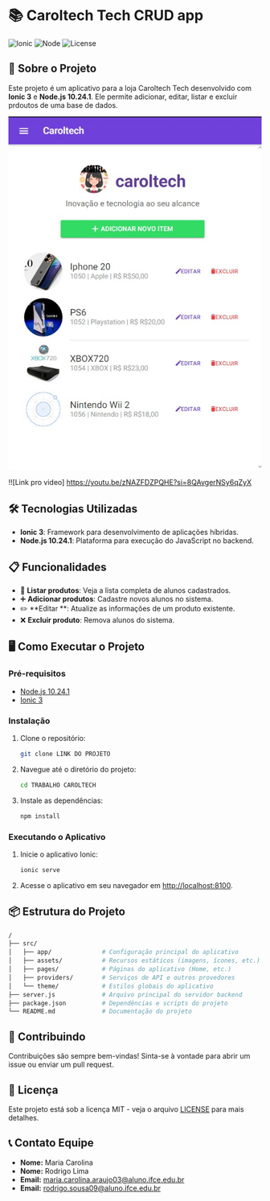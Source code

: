 # 📚 Caroltech Tech CRUD app

![Ionic](https://img.shields.io/badge/Ionic-3.9.2-blue.svg)
![Node](https://img.shields.io/badge/Node-10.24.1-green.svg)
![License](https://img.shields.io/badge/License-MIT-yellow.svg)

## 🚀 Sobre o Projeto

Este projeto é um aplicativo para a loja Caroltech Tech desenvolvido com **Ionic 3** e **Node.js 10.24.1**. Ele permite adicionar, editar, listar e excluir prdoutos de uma base de dados. 

![Logo do Projeto](print.jpeg)

!![Link pro video] https://youtu.be/zNAZFDZPQHE?si=8QAvgerNSy6qZyX

## 🛠️ Tecnologias Utilizadas

- **Ionic 3**: Framework para desenvolvimento de aplicações híbridas.
- **Node.js 10.24.1**: Plataforma para execução do JavaScript no backend.

## 📋 Funcionalidades

- 📄 **Listar produtos**: Veja a lista completa de alunos cadastrados.
- ➕ **Adicionar produtos**: Cadastre novos alunos no sistema.
- ✏️ **Editar **: Atualize as informações de um produto existente.
- ❌ **Excluir produto**: Remova alunos do sistema.

## 🖥️ Como Executar o Projeto

### Pré-requisitos

- [Node.js 10.24.1](https://nodejs.org/en/download/)
- [Ionic 3](https://ionicframework.com/docs/v3)

### Instalação

1. Clone o repositório:

    ```bash
    git clone LINK DO PROJETO
    ```

2. Navegue até o diretório do projeto:

    ```bash
    cd TRABALHO CAROLTECH
    ```

3. Instale as dependências:

    ```bash
    npm install
    ```

### Executando o Aplicativo

1. Inicie o aplicativo Ionic:

    ```bash
    ionic serve
    ```

2. Acesse o aplicativo em seu navegador em [http://localhost:8100](http://localhost:8100).

## 📦 Estrutura do Projeto

```bash
/
├── src/
│   ├── app/              # Configuração principal do aplicativo
│   ├── assets/           # Recursos estáticos (imagens, ícones, etc.)
│   ├── pages/            # Páginas do aplicativo (Home, etc.)
│   ├── providers/        # Serviços de API e outros provedores
│   └── theme/            # Estilos globais do aplicativo
├── server.js             # Arquivo principal do servidor backend
├── package.json          # Dependências e scripts do projeto
└── README.md             # Documentação do projeto
```

## 🤝 Contribuindo

Contribuições são sempre bem-vindas! Sinta-se à vontade para abrir um issue ou enviar um pull request.

## 📄 Licença

Este projeto está sob a licença MIT - veja o arquivo [LICENSE](LICENSE) para mais detalhes.

## 📞 Contato Equipe

- **Nome:** Maria Carolina
- **Nome:** Rodrigo Lima
- **Email:** maria.carolina.araujo03@aluno.ifce.edu.br
- **Email:** rodrigo.sousa09@aluno.ifce.edu.br


